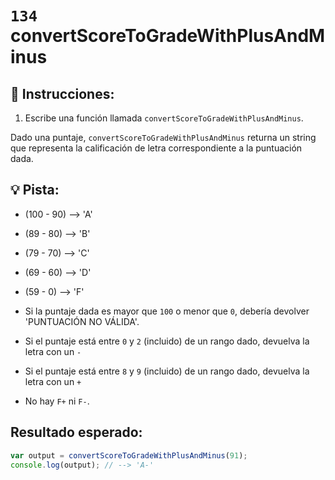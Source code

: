 # `134` convertScoreToGradeWithPlusAndMinus

## 📝 Instrucciones:

1. Escribe una función llamada `convertScoreToGradeWithPlusAndMinus`.

Dado una puntaje, `convertScoreToGradeWithPlusAndMinus` returna un string que representa la calificación de letra correspondiente a la puntuación dada.

## 💡 Pista:

* (100 - 90) --> 'A'

* (89  - 80) --> 'B'

* (79  - 70) --> 'C'

* (69  - 60) --> 'D'

* (59  -  0) --> 'F'

* Si la puntaje dada es mayor que `100` o menor que `0`, debería devolver 'PUNTUACIÓN NO VÁLIDA'.

* Si el puntaje está entre `0` y `2` (incluido) de un rango dado, devuelva la letra con un `-`

* Si el puntaje está entre `8` y `9` (incluido) de un rango dado, devuelva la letra con un `+`

* No hay `F+` ni `F-`.

## Resultado esperado:

```js
var output = convertScoreToGradeWithPlusAndMinus(91);
console.log(output); // --> 'A-'
```